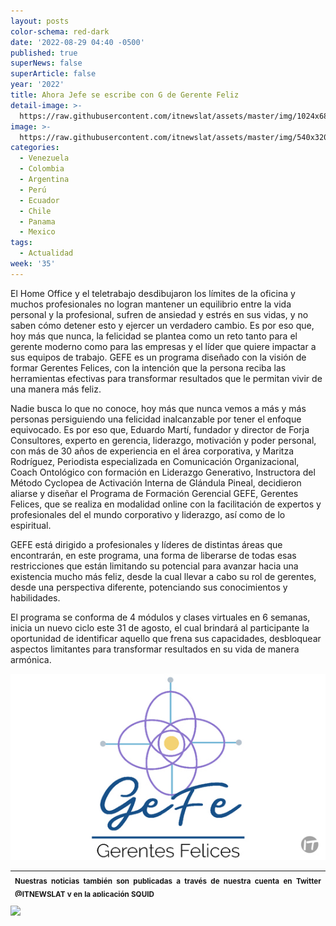 ```yaml
---
layout: posts
color-schema: red-dark
date: '2022-08-29 04:40 -0500'
published: true
superNews: false
superArticle: false
year: '2022'
title: Ahora Jefe se escribe con G de Gerente Feliz
detail-image: >-
  https://raw.githubusercontent.com/itnewslat/assets/master/img/1024x680/jefe-feliz-g.jpg
image: >-
  https://raw.githubusercontent.com/itnewslat/assets/master/img/540x320/jefe-feliz-p.jpg
categories:
  - Venezuela
  - Colombia
  - Argentina
  - Perú
  - Ecuador
  - Chile
  - Panama
  - Mexico
tags:
  - Actualidad
week: '35'
---
```

El Home Office y el teletrabajo desdibujaron los límites de la oficina y  muchos profesionales no logran mantener un equilibrio entre la vida personal y la profesional, sufren de ansiedad y estrés en sus vidas, y no saben cómo detener esto y ejercer un verdadero cambio. Es por eso que, hoy más que nunca, la felicidad se plantea como un reto tanto para el gerente moderno como para las empresas y el líder que quiere impactar a sus equipos de trabajo.  GEFE es un programa diseñado  con la visión de formar Gerentes Felices, con la intención que la persona reciba las herramientas efectivas  para transformar resultados que le permitan vivir de una manera más feliz. 

Nadie busca lo que no conoce, hoy más que nunca vemos a más y más personas persiguiendo una felicidad inalcanzable por tener el enfoque equivocado. Es por eso que, Eduardo Martí, fundador y director de Forja Consultores, experto en gerencia, liderazgo, motivación y poder personal, con más de 30 años de experiencia en el área corporativa, y Maritza Rodríguez, Periodista especializada en Comunicación Organizacional, Coach Ontológico con formación en Liderazgo Generativo, Instructora del Método Cyclopea de Activación Interna de Glándula Pineal, decidieron aliarse y diseñar  el Programa de Formación Gerencial GEFE, Gerentes Felices, que se realiza en modalidad online con la facilitación de expertos y profesionales del el mundo corporativo y liderazgo, así como de lo espiritual. 

GEFE está dirigido a profesionales  y líderes de distintas áreas que encontrarán, en este programa, una forma de liberarse de todas esas restricciones que están limitando su potencial para avanzar hacia una existencia mucho más feliz, desde la cual llevar a cabo su rol de gerentes, desde una perspectiva diferente,  potenciando sus conocimientos y habilidades. 

El programa se conforma de 4 módulos y clases virtuales en 6 semanas, inicia un nuevo ciclo este 31 de agosto, el cual  brindará al participante la oportunidad de  identificar aquello que frena sus capacidades, desbloquear aspectos limitantes para  transformar resultados en su vida  de manera armónica. 

![](https://raw.githubusercontent.com/itnewslat/assets/master/img/540x320/jefe-feliz-p.jpg)

<table style="height: 42px;" width="569">
<tbody>
<tr>
<td style="text-align: justify;"><sub><strong>Nuestras noticias también son publicadas a través de nuestra cuenta en Twitter <a href="https://twitter.com/itnewslat?lang=es">@ITNEWSLAT</a> y en la aplicación <a href="https://squidapp.co/en/">SQUID</a></strong></sub></td>
</tr>
</tbody>
</table>

<img src="https://tracker.metricool.com/c3po.jpg?hash=56f88a41e39ab42c063cc51676587a04"/>